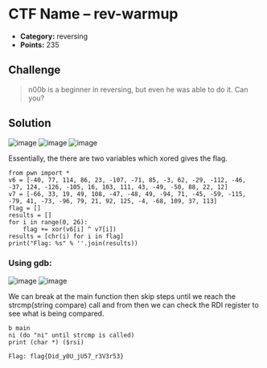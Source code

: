 # CTF Name – rev-warmup

* **Category:** reversing
* **Points:** 235

## Challenge

>n00b is a beginner in reversing, but even he was able to do it. Can you?

## Solution
![image](https://user-images.githubusercontent.com/78451563/145462644-b26d9b7d-605f-4734-bb2c-0b1bba9f7924.png)
![image](https://user-images.githubusercontent.com/78451563/145462674-3947f1e1-05b2-4a4f-93f7-86bbf2a87fc7.png)
![image](https://user-images.githubusercontent.com/78451563/145465208-6e7b494c-26ef-4396-bb6f-6976a3557d57.png)

Essentially, the there are two variables which xored gives the flag.
```python3
from pwn import *
v6 = [-40, 77, 114, 86, 23, -107, -71, 85, -3, 62, -29, -112, -46, -37, 124, -126, -105, 16, 103, 111, 43, -49, -50, 88, 22, 12]
v7 = [-66, 33, 19, 49, 108, -47, -48, 49, -94, 71, -45, -59, -115, -79, 41, -73, -96, 79, 21, 92, 125, -4, -68, 109, 37, 113]
flag = []
results = []
for i in range(0, 26):
    flag += xor(v6[i] ^ v7[i])
results = [chr(i) for i in flag]
print("Flag: %s" % ''.join(results))
```
### Using gdb:
![image](https://user-images.githubusercontent.com/78451563/145464845-bb68466b-2c79-4252-9236-627be67d7c4f.png)
![image](https://user-images.githubusercontent.com/78451563/145465345-37e1f49e-c630-4e14-9116-2eec4b319f81.png)

We can break at the main function then skip steps until we reach the strcmp(string compare) call and from then we can check the RDI register to see what is being compared.

```gdb
b main
ni (do "ni" until strcmp is called)
print (char *) ($rsi)
```
```
Flag: flag{Did_y0U_jU57_r3V3r53}
```
